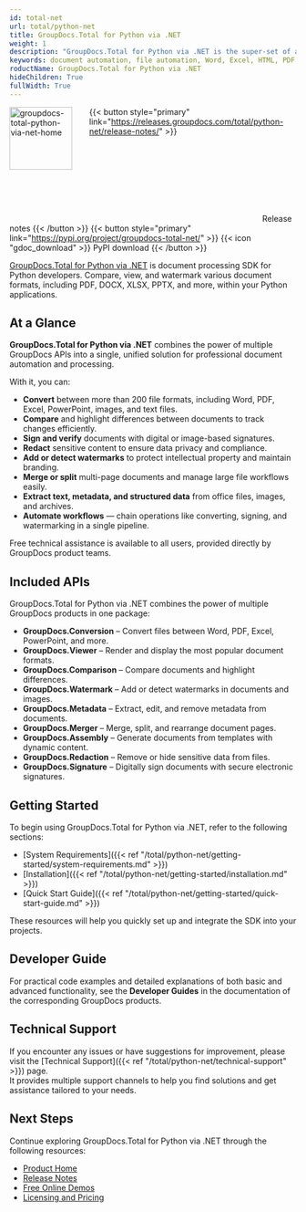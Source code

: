 ```yaml
---
id: total-net
url: total/python-net
title: GroupDocs.Total for Python via .NET
weight: 1
description: "GroupDocs.Total for Python via .NET is the super-set of all the .NET on-premise APIs offered by GroupDocs. We compile it on a monthly basis to ensure that it contains the most up to date versions of each of our .NET document manipulation APIs."
keywords: document automation, file automation, Word, Excel, HTML, PDF, JPEG, PNG
roductName: GroupDocs.Total for Python via .NET
hideChildren: True
fullWidth: True
---      
```


<img src="/total/python-net/_images/home.svg" alt="groupdocs-total-python-via-net-home" align="left" style="width:110px; margin: 0 30px 30px 0"/>

{{< button style="primary" link="https://releases.groupdocs.com/total/python-net/release-notes/" >}} <svg class="gdoc-icon gdoc-product-doc__btn-icon"><use xlink:href="/img/groupdocs-stack.svg#document"></use></svg> Release notes {{< /button >}} 
{{< button style="primary" link="https://pypi.org/project/groupdocs-total-net/" >}} {{< icon "gdoc_download" >}} PyPI download {{< /button >}}

[GroupDocs.Total for Python via .NET](https://products.groupdocs.com/total/python-net/) is document processing SDK for Python developers. Compare, view, and watermark various document formats, including PDF, DOCX, XLSX, PPTX, and more, within your Python applications. 

## At a Glance

**GroupDocs.Total for Python via .NET** combines the power of multiple GroupDocs APIs into a single, unified solution for professional document automation and processing.

With it, you can:

- **Convert** between more than 200 file formats, including Word, PDF, Excel, PowerPoint, images, and text files.  
- **Compare** and highlight differences between documents to track changes efficiently.  
- **Sign and verify** documents with digital or image-based signatures.  
- **Redact** sensitive content to ensure data privacy and compliance.  
- **Add or detect watermarks** to protect intellectual property and maintain branding.  
- **Merge or split** multi-page documents and manage large file workflows easily.  
- **Extract text, metadata, and structured data** from office files, images, and archives.  
- **Automate workflows** — chain operations like converting, signing, and watermarking in a single pipeline.  

Free technical assistance is available to all users, provided directly by GroupDocs product teams.

## Included APIs

GroupDocs.Total for Python via .NET combines the power of multiple GroupDocs products in one package:

- **GroupDocs.Conversion** – Convert files between Word, PDF, Excel, PowerPoint, and more.  
- **GroupDocs.Viewer** – Render and display the most popular document formats.  
- **GroupDocs.Comparison** – Compare documents and highlight differences.  
- **GroupDocs.Watermark** – Add or detect watermarks in documents and images.  
- **GroupDocs.Metadata** – Extract, edit, and remove metadata from documents.
- **GroupDocs.Merger** – Merge, split, and rearrange document pages.  
- **GroupDocs.Assembly** – Generate documents from templates with dynamic content. 
- **GroupDocs.Redaction** – Remove or hide sensitive data from files.  
- **GroupDocs.Signature** – Digitally sign documents with secure electronic signatures.

## Getting Started

To begin using GroupDocs.Total for Python via .NET, refer to the following sections:  
- [System Requirements]({{< ref "/total/python-net/getting-started/system-requirements.md" >}})  
- [Installation]({{< ref "/total/python-net/getting-started/installation.md" >}})  
- [Quick Start Guide]({{< ref "/total/python-net/getting-started/quick-start-guide.md" >}})  

These resources will help you quickly set up and integrate the SDK into your projects.

## Developer Guide

For practical code examples and detailed explanations of both basic and advanced functionality, see the **Developer Guides** in the documentation of the corresponding GroupDocs products.

## Technical Support

If you encounter any issues or have suggestions for improvement, please visit the [Technical Support]({{< ref "/total/python-net/technical-support" >}}) page.  
It provides multiple support channels to help you find solutions and get assistance tailored to your needs.

## Next Steps

Continue exploring GroupDocs.Total for Python via .NET through the following resources:

- [Product Home](https://products.groupdocs.com/total/python-net/)  
- [Release Notes](https://releases.groupdocs.com/total/python-net/release-notes/)  
- [Free Online Demos](https://products.groupdocs.app/)  
- [Licensing and Pricing](https://purchase.groupdocs.com/buy)  
